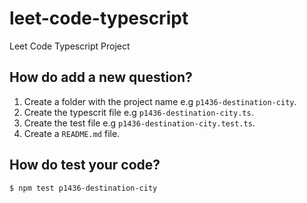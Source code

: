 # leet-code-typescript

Leet Code Typescript Project
## How do add a new question?

1. Create a folder with the project name e.g `p1436-destination-city`.
2. Create the typescrit file e.g `p1436-destination-city.ts`.
3. Create the test file e.g `p1436-destination-city.test.ts`.
4. Create a `README.md` file.

## How do test your code?

```console
$ npm test p1436-destination-city
```

